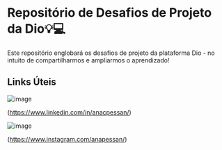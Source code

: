 # Repositório de Desafios de Projeto da Dio💡💻
Este repositório englobará os desafios de projeto da plataforma Dio - no intuito de compartilharmos e ampliarmos o aprendizado! 

## Links Úteis

![image](https://img.shields.io/badge/LinkedIn-0077B5?style=for-the-badge&logo=linkedin&logoColor=white) 

(https://www.linkedin.com/in/anacpessan/)

![image](https://img.shields.io/badge/Instagram-E4405F?style=for-the-badge&logo=instagram&logoColor=white)

(https://www.instagram.com/anapessan/)
